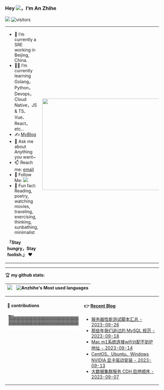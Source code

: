 ### Hey <img src="https://media.giphy.com/media/hvRJCLFzcasrR4ia7z/giphy.gif" width="25px">，I’m An Zhihe

![](https://img.shields.io/badge/dynamic/json?color=2bb24c&label=Feedly%20RSS&query=%24.data.totalSubs&url=https%3A%2F%2Fapi.spencerwoo.com%2Fsubstats%2F%3Fsource%3Dfeedly%26queryKey%3Dhttps%3A%2F%2Fchegva.com%2Ffeed%2F&logo=feedly)
![visitors](https://visitor-badge.glitch.me/badge?page_id=anzhihe.anzhihe&left_color=gray&right_color=blue)

<table>
<tr>
<td valign="top"  width="50%">

- 🤖 I’m currently a SRE working in Beijing, China.
- 👨‍💻 I’m currently learning Golang，Python，Devops，Cloud Native，JS & TS、Vue、React，etc...
- ✍️ [MyBlog](https://chegva.com)
- 💬 Ask me about Anything you want~
- 📫 Reach me: [email](mailto:anzhihe@foxmail.com)
- 👏 Follow Me: [![](https://img.shields.io/github/followers/anzhihe?label=follow%20me&style=social)](https://github.com/anzhihe/)
- 🎣 Fun fact: Reading, poetry, watching movies, traveling, exercising, thinking, sunbathing, minimalist

**「Stay hungry，Stay foolish.」** ❤️
</td>
<td valign="center"  width="100%" height="100%">
<img src="https://github.com/anzhihe/anzhihe/blob/main/.github/workflows/Le%20Petit%20Prince.gif" width="500" height="300">
</td>
</tr>
</table>

<hr/>

🏆 **my github stats:**

|![](https://github-readme-stats.vercel.app/api?username=anzhihe)|![Anzhihe's Most used languages](https://github-readme-stats.vercel.app/api/top-langs/?username=anzhihe&layout=compact&hide_border=true&langs_count=10)|
|-|-|


<table>
<tr>
<td valign="top"  width="50%">

#### 🐍 contributions
![](https://raw.githubusercontent.com/anzhihe/anzhihe/output/github-contribution-grid-snake.svg)
</td>
<td valign="top"  width="50%">

#### 👉 [Recent Blog](https://chegva.com)


- [服务器性能测试脚本汇总 - 2023-09-26](https://chegva.com/5800.html)
- [那些年我们追过的 MySQL 规范 - 2023-09-18](https://chegva.com/5798.html)
- [Mac m1系统连接wifi分配不到IP地址 - 2023-09-14](https://chegva.com/5794.html)
- [CentOS、Ubuntu、Windows  NVIDIA 显卡驱动安装 - 2023-09-13](https://chegva.com/5791.html)
- [大数据集群服务 CDH 启停顺序 - 2023-09-07](https://chegva.com/5781.html)
</td>
</tr>
</table>
